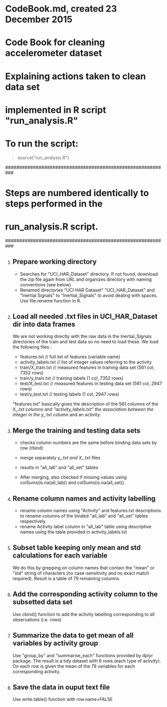 # CodeBook.md, created 23 December 2015
# Code Book for cleaning accelerometer dataset

# Explaining actions taken to clean data set
# implemented in R script "run_analysis.R"

# To run the script:
> source("run_analysis.R")


###########################################################
# Steps are numbered identically to steps performed in the
# run_analysis.R script.
###########################################################


1. Prepare working directory
   -------------------------
   - Searches for "UCI_HAR_Dataset" directory. If not found, download the zip
     file again from URL and organizes directory with naming conventions (see below)
   - Renamed directories "UCI HAR Dataset" "UCI_HAR_Dataset" and
     "Inertial Signals" to "Inertial_Signals" to avoid dealing
     with spaces. Use file.rename function in R.


2. Load all needed .txt files in UCI_HAR_Dataset dir into data frames
   ------------------------------------------------------------------
   We are not working directly with the raw data in the Inertial_Signals
   directories of the train and test data so no need to load these.
   We load the following files :

   - features.txt // full list of features (variable name)
   - activity_labels.txt // list of integer values referring to the activity
   - train/X_train.txt // measured features in training data set (561 col, 7352 rows)
   - train/y_train.txt // training labels (1 col, 7352 rows)
   - test/X_test.txt // measured features in testing data set (561 col, 2947 rows)
   - test/y_test.txt // testing labels (1 col, 2947 rows)

   "features.txt" basically gives the description of the 561 columns of the X_*.txt
   columns and "activity_labels.txt" the association between the integer in the
   y_*.txt column and an activity.


3. Merge the training and testing data sets
   ----------------------------------------
   - checks column numbers are the same before binding data sets by row (rbind)
   - merge separately y_*.txt and X_*.txt files
   - results in "all_lab" and "all_set" tables

   - After merging, also checked if missing values using colSums(is.na(all_lab))
     and colSums(is.na(all_set)).


4. Rename column names and activity labelling
   ------------------------------------------
   - rename column names using "Activity" and features.txt descriptions
     to rename columns of the binded "all_lab" and "all_set" tables respectively.
   - rename Activity label column in "all_lab" table using descriptive names
     using the table provided in activity_labels.txt


5. Subset table keeping only mean and std calculations for each variable
   ---------------------------------------------------------------------
   We do this by grepping on column names that contain the "mean" or "std"
   string of characters (no case-sensitivity and no exact match required).
   Result is a table of 79 remaining columns.


6. Add the corresponding activity column to the subsetted data set
   ---------------------------------------------------------------
   Use cbind() function to add the activity labelling corresponding to
   all observations (i.e. rows)


7. Summarize the data to get mean of all variables by activity group
   -----------------------------------------------------------------
   Use "group_by" and "summarise_each" functions provided by dplyr package.
   The result is a tidy dataset with 6 rows (each type of activity). On each row
   is given the mean of the 79 variables for each corresponding activity.


8. Save the data in ouput text file
   -----------------------------------------------------------------
   Use write.table() function with row.name=FALSE
